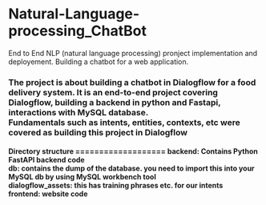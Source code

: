# Natural-Language-processing_ChatBot
End to End NLP (natural language processing) pronject implementation and deployement. Building a chatbot for a web application.
<br>
<h3> The project is about building a chatbot in Dialogflow for a food delivery system. It is an end-to-end project covering Dialogflow, building a backend in python and Fastapi, interactions with MySQL database. 
<br>
Fundamentals such as intents, entities, contexts, etc were covered as building this project in Dialogflow </h3>
<h4> Directory structure
===================
backend: Contains Python FastAPI backend code<br>
db: contains the dump of the database. you need to import this into your MySQL db by using MySQL workbench tool<br>
dialogflow_assets: this has training phrases etc. for our intents<br>
frontend: website code</h4>
